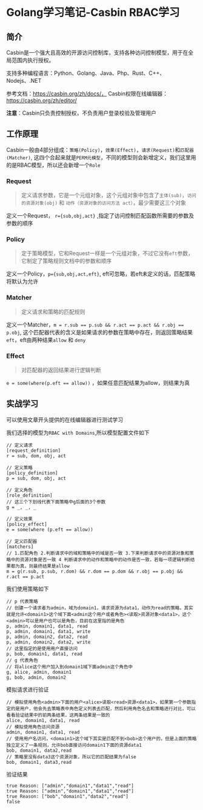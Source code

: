 # Golang学习笔记-Casbin RBAC学习

## 简介

Casbin是一个强大且高效的开源访问控制库，支持各种访问控制模型，用于在全局范围内执行授权。

支持多种编程语言：Python、Golang、Java、Php、Rust、C++、Nodejs、.NET

参考文档：https://casbin.org/zh/docs/， Casbin权限在线编辑器：https://casbin.org/zh/editor/

**注意**：Casbin只负责控制授权，不负责用户登录校验及管理用户

## 工作原理

Casbin一般由4部分组成：`策略(Policy)`，`效果(Effect)`，`请求(Request)`和`匹配器(Matcher)`, 这四个合起来就是`PERM元模型`，不同的模型则会新增定义，我们这里用的是RBAC模型，所以还会新增一个`Role`

### Request

> 定义请求参数，它是一个元组对象，这个元组对象中包含了`主体(sub)`，`访问的资源对象(obj)` 和 `动作（资源对象的访问方法 act）`，最少需要这三个对象

定义一个Request， `r={sub,obj,act}` ,指定了访问控制匹配函数所需要的参数及参数的顺序

### Policy

> 定于策略模型，它和Request一样是一个元组对象，不过它没有`eft`参数，它制定了策略规则文档中的参数和顺序

定义一个Policy，`p={sub,obj,act,eft}`, eft可忽略，若eft未定义的话，匹配策略将默认为允许

### Matcher

> 定义请求和策略的匹配规则

定义一个Matcher，`m = r.sub == p.sub && r.act == p.act && r.obj == p.obj`, 这个匹配器代表的含义是如果请求的参数在策略中存在，则返回策略结果`eft`，eft由两种结果`allow` 和 `deny`

### Effect

> 对匹配器的返回结果进行逻辑判断

`e = some(where(p.eft == allow))` ，如果任意匹配结果为allow，则结果为真

## 实战学习

可以使用文章开头提供的在线编辑器进行测试学习

我们选择的模型为`RBAC with Domains`,所以模型配置文件如下

```
// 定义请求
[request_definition]
r = sub, dom, obj, act

// 定义策略
[policy_definition]
p = sub, dom, obj, act

// 定义角色
[role_definition]
// 这三个下划线代表下面策略中g后面的3个参数
g = _, _, _

// 定义效果
[policy_effect]
e = some(where (p.eft == allow))

// 定义匹配器
[matchers]
// 1.匹配角色 2.判断请求中的域和策略中的域是否一致 3.下来判断请求中的资源对象和策略中的资源对象是否一致 4 判断请求中的动作和策略中的动作是否一致，若每一项逻辑判断结果都为真，则最终结果是allow
m = g(r.sub, p.sub, r.dom) && r.dom == p.dom && r.obj == p.obj && r.act == p.act
```

我们使用策略如下

```
// p 代表策略
// 创建一个请求者为admin，域为domain1，请求资源为data1，动作为read的策略，其实就是允许<domain1>这个域下面<admin这个用户或者角色><读取>资源对象<data1>，这个<admin>可以是用户也可以是角色，目前在这里指的是角色
p, admin, domain1, data1, read
p, admin, domain1, data1, write
p, admin, domain2, data2, read
p, admin, domain2, data2, write
// 这里指定的是使用用户直接访问
p, bob, domain1, data1, read
// g 代表角色
// 将alice这个用户加入到domain1域下面admin这个角色中
g, alice, admin, domain1
g, bob, admin, domain2
```

模拟请求进行验证

```
// 模拟使用角色<admin>下面的用户<alice>读取<read>资源<data1>，如果第一个参数指定的是用户，他会先去策略表中角色定义列表去匹配，然后利用角色名去和策略进行对比，可以看看验证结果中的前两条结果，这两条结果是一致的
alice, domain1, data1, read
// 模拟使用角色访问资源
admin, domain1, data1, read
// 使用用户名访问，<domain1>这个域下其实是匹配不到<bob>这个用户的，但是上面的策略独立定义了一条规则，允许bob直接访问domain1下面的资源data1
bob, domain1, data2,read
// 策略里没有data3这个资源对象，所以它的匹配结果为false
bob, domain1, data3,read
```
验证结果

```
true Reason: ["admin","domain1","data1","read"]
true Reason: ["admin","domain1","data1","read"]
true Reason: ["bob","domain1","data2","read"]
false
```

